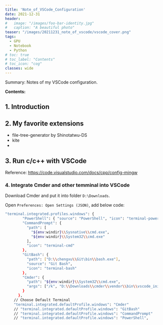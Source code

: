 ```yaml
---
title: 'Note_of_VSCode_Configuration'
date: 2021-12-31
header:
#   image: "/images/foo-bar-identity.jpg"
#   caption: "A beautiful photo"
teaser: "/images/20211231_note_of_vscode/vscode_cover.png"
tags:
  - GPU 
  - Notebook
  - Python
# toc: true
# toc_label: "Contents"
# toc_icon: "cog"
classes: wide
---
```


Summary: Notes of my VSCode configuration.

**Contents:**


## 1. Introduction

## 2. My favorite extensions

- file-tree-generator by Shinotatwu-DS
- kite
- 

## 3. Run c/c++ with VSCode
Reference: <https://code.visualstudio.com/docs/cpp/config-mingw>



### 4. Integrate Cmder and other temminal into VSCode

Download Cmder and put it into folder `D:\Downloads`.

Open `Preferences: Open Settings (JSON)`, add below code:

```bash
"terminal.integrated.profiles.windows": {
        "PowerShell": { "source": "PowerShell", "icon": "terminal-powershell" },
        "CommandPrompt": {
          "path": [
            "${env:windir}\\Sysnative\\cmd.exe",
            "${env:windir}\\System32\\cmd.exe"
          ],
          "icon": "terminal-cmd"
        },
        "GitBash": {
          "path": ["D:\\chengxu\\Git\bin\\bash.exe"],
          "source": "Git Bash",
          "icon": "terminal-bash"
        },
        "Cmder": {
          "path": "${env:windir}\\System32\\cmd.exe",
          "args": ["/k", "D:\\Downloads\\cmder\\vendor\\bin\\vscode_init.cmd"]
        }
      },
    // Choose Default Terminal
    "terminal.integrated.defaultProfile.windows": "Cmder"
    // "terminal.integrated.defaultProfile.windows": "GitBash"
    // "terminal.integrated.defaultProfile.windows": "CommandPrompt"
    // "terminal.integrated.defaultProfile.windows": "PowerShell",
```


